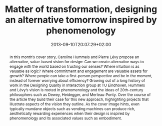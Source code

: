 ---
slug: matter-of-transformation-designing-an-alternative-tomorrow-inspired-by-phenomenology
title: "Matter of transformation, designing an alternative tomorrow inspired by phenomenology"
layout: publi
searchFilter: Publication
searchWeight: 8
publitype: article
subsection: paper
transformpractices: true
researchpage: true
research: 
    -  transformpractices
institution:
    heig: 1
    logo: TUe
    short: 'TU/e'
    name: "Eindhoven University of Technology"
    web: "https://www.tue.nl/en/"
    colo: "#c72125"
chaire: false
date: 2013-09-10T20:07:29+02:00
citation:
    authors:
        1: ["Hummels", "Caroline", "C.C.M."]
        2: ["Levy", "Pierre", "P."]
    year: 2013
    title: "Matter of Transformation: Designing an Alternative Tomorrow Inspired by Phenomenology"
    journal: "Interactions"
    number: 20
    volume: 6
    firstpage: "42"
    lastpage: "49"
    doi: "10.1145/2533713"
reference: "Hummels, C., & Lévy, P. (2013). Matter of Transformation: Designing an Alternative Tomorrow Inspired by Phenomenology. Interactions, 20(6), 42–49. https://doi.org/10.1145/2533713"
abstract: "In this month’s cover story, Caroline Hummels and Pierre Lévy propose an alternative, value-based vision for design: Can we create alternative ways to engage with the world based on trusting our senses? Where intuition is as valuable as logic? Where commitment and engagement are valuable assets for growth? Where people can take a first-person perspective and be in the moment, instead of forever worrying about efficiency? Growing out of a long history of work in the Designing Quality in Interaction group at TU Eindhoven, Hummels and Lévy’s vision is rooted in phenomenology and the ideas of 20th-century philosophers such as Dewey, Heidegger, and Merleau-Ponty. Over the course of the article they build their case for this new approach, highlighting projects that illustrate aspects of the vision they outline. As the cover image hints, even typically mundane objects such as vending machines can produce rich, aesthetically rewarding experiences when their design is inspired by phenomenology and its associated values such as embodiment."
link:
    1: ["paper", "paper", "https://1drv.ms/b/s!AnQx_v88q65Q1-tKr0Vl3vww5GUw_A?e=VKkz2R"]
---